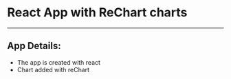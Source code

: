 # React App with ReChart charts

---

## App Details:

- The app is created with react
- Chart added with reChart
